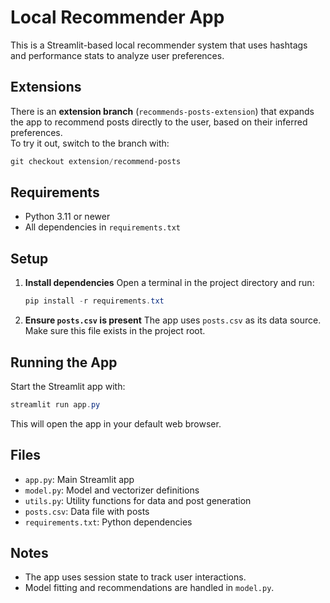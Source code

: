 # Local Recommender App

This is a Streamlit-based local recommender system that uses hashtags and performance stats to analyze user preferences.

## Extensions

There is an **extension branch** (`recommends-posts-extension`) that expands the app to recommend posts directly to the user, based on their inferred preferences.  
To try it out, switch to the branch with:

```powershell
git checkout extension/recommend-posts
```

## Requirements
- Python 3.11 or newer
- All dependencies in `requirements.txt`

## Setup
1. **Install dependencies**
   Open a terminal in the project directory and run:
   
   ```powershell
   pip install -r requirements.txt
   ```

2. **Ensure `posts.csv` is present**
   The app uses `posts.csv` as its data source. Make sure this file exists in the project root.

## Running the App
Start the Streamlit app with:

```powershell
streamlit run app.py
```

This will open the app in your default web browser.

## Files
- `app.py`: Main Streamlit app
- `model.py`: Model and vectorizer definitions
- `utils.py`: Utility functions for data and post generation
- `posts.csv`: Data file with posts
- `requirements.txt`: Python dependencies

## Notes
- The app uses session state to track user interactions.
- Model fitting and recommendations are handled in `model.py`.